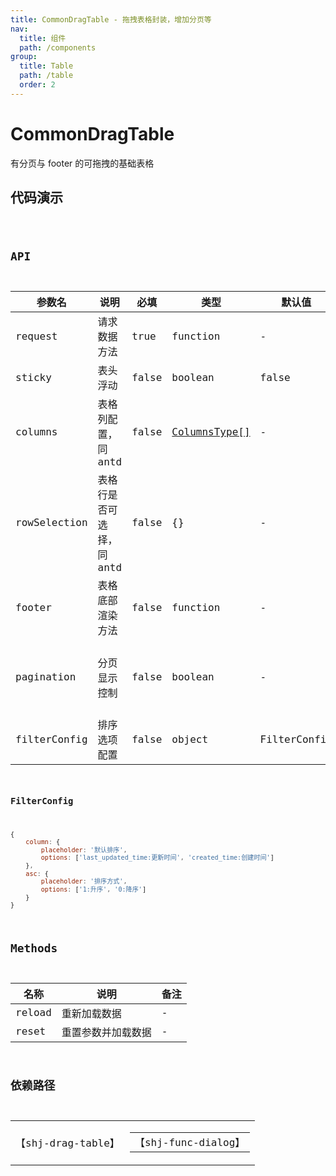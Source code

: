 ```yaml
---
title: CommonDragTable - 拖拽表格封装，增加分页等
nav:
  title: 组件
  path: /components
group:
  title: Table
  path: /table
  order: 2
---
```


# CommonDragTable

有分页与 footer 的可拖拽的基础表格

## 代码演示

<code src="./demos/demo1.tsx" />

## API

| 参数名       | 说明                      | 必填  | 类型                                                            | 默认值       | 备注                        |
| ------------ | ------------------------- | ----- | --------------------------------------------------------------- | ------------ | --------------------------- |
| request      | 请求数据方法              | true  | function                                                        | -            |                             |
| sticky       | 表头浮动                  | false | boolean                                                         | false        |                             |
| columns      | 表格列配置，同 antd       | false | [ColumnsType[]](https://ant.design/components/table-cn/#Column) | -            | 配置 hidden 可隐藏字段      |
| rowSelection | 表格行是否可选择，同 antd | false | {}                                                              | -            |                             |
| footer       | 表格底部渲染方法          | false | function                                                        | -            |                             |
| pagination   | 分页显示控制              | false | boolean                                                         | -            | 为 false 时，不显示分页组件 |
| filterConfig | 排序选项配置              | false | object                                                          | FilterConfig | -                           |

### FilterConfig

```javascript
{
    column: {
        placeholder: '默认排序',
        options: ['last_updated_time:更新时间', 'created_time:创建时间']
    },
    asc: {
        placeholder: '排序方式',
        options: ['1:升序', '0:降序']
    }
}
```

## Methods

| 名称   | 说明               | 备注 |
| ------ | ------------------ | ---- |
| reload | 重新加载数据       | -    |
| reset  | 重置参数并加载数据 | -    |

## 依赖路径

<table >
  <tbody>
    <tr>
      <td>【shj-drag-table】</td>
      <td>
        <table >
          <tbody>
            <tr>
              <td>【shj-func-dialog】</td>
            </tr>
          </tbody>
        </table>
      </td>
    </tr>
  </tbody>
</table>
